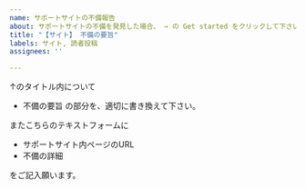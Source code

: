 ```yaml
---
name: サポートサイトの不備報告
about: サポートサイトの不備を発見した場合、 → の Get started をクリックして下さい
title: "【サイト】 不備の要旨"
labels: サイト, 読者投稿
assignees: ''

---
```


↑のタイトル内について

* 不備の要旨 の部分を、適切に書き換えて下さい。

またこちらのテキストフォームに

* サポートサイト内ページのURL
* 不備の詳細

をご記入願います。
